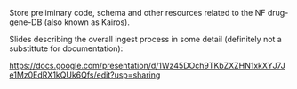 Store preliminary code, schema and other resources related to the NF drug-gene-DB (also known as Kairos).

Slides describing the overall ingest process in some detail (definitely not a substittute for documentation):

https://docs.google.com/presentation/d/1Wz45DOch9TKbZXZHN1xkXYJ7Je1Mz0EdRX1kQUk6Qfs/edit?usp=sharing
